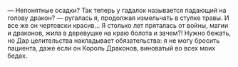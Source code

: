 <!--2025-08-10 22:50:57--><!--pdate:2025-02-15T00:00:00+00:00-->
— Непонятные осадки? Так теперь у гадалок называется падающий на голову дракон? — ругалась я, продолжая измельчать в ступке травы. И все же он чертовски красив…
    Я столько лет пряталась от войны, магии и драконов, жила в деревушке на краю болота и зачем?! Нужно бежать, но Дар целительства накладывает обязательства: я не могу бросить пациента, даже если он Король Драконов, виноватый во всех моих бедах.